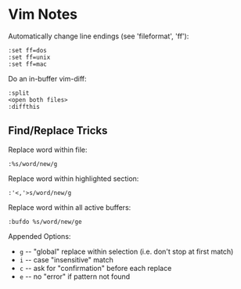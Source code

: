 # Vim Notes

Automatically change line endings (see 'fileformat', 'ff'):
```
:set ff=dos
:set ff=unix
:set ff=mac
```

Do an in-buffer vim-diff:
```
:split
<open both files>
:diffthis
```

## Find/Replace Tricks

Replace word within file:
```
:%s/word/new/g
```

Replace word within highlighted section:
```
:'<,'>s/word/new/g
```

Replace word within all active buffers:
```
:bufdo %s/word/new/ge 
```

Appended Options:
* `g` -- "global" replace within selection (i.e. don't stop at first match)
* `i` -- case "insensitive" match
* `c` -- ask for "confirmation" before each replace
* `e` -- no "error" if pattern not found
